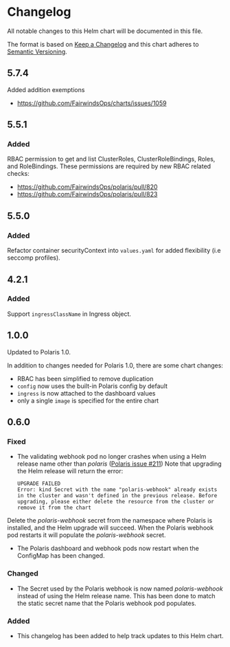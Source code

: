 # Changelog

All notable changes to this Helm chart will be documented in this file.

The format is based on [Keep a Changelog](http://keepachangelog.com/en/1.0.0/)
and this chart adheres to [Semantic Versioning](http://semver.org/spec/v2.0.0.html).

## 5.7.4
Added addition exemptions
* https://github.com/FairwindsOps/charts/issues/1059

## 5.5.1
### Added
RBAC permission to get and list ClusterRoles, ClusterRoleBindings, Roles, and RoleBindings. These permissions are required by new RBAC related checks:
* https://github.com/FairwindsOps/polaris/pull/820
* https://github.com/FairwindsOps/polaris/pull/823

## 5.5.0
### Added
Refactor container securityContext into `values.yaml` for added flexibility (i.e seccomp profiles).

## 4.2.1

### Added
Support `ingressClassName` in Ingress object.

## 1.0.0
Updated to Polaris 1.0.

In addition to changes needed for Polaris 1.0, there are some chart changes:
* RBAC has been simplified to remove duplication
* `config` now uses the built-in Polaris config by default
* `ingress` is now attached to the dashboard values
* only a single `image` is specified for the entire chart

## 0.6.0

### Fixed

* The validating webhook pod no longer crashes when using  a Helm release name other than _polaris_ ([Polaris issue #211](https://github.com/FairwindsOps/polaris/issues/211)) Note that upgrading the Helm release will return the error:

   ```
   UPGRADE FAILED
   Error: kind Secret with the name "polaris-webhook" already exists in the cluster and wasn't defined in the previous release. Before upgrading, please either delete the resource from the cluster or remove it from the chart
   ```
Delete the _polaris-webhook_ secret from the namespace where Polaris is installed, and the Helm upgrade will succeed. When the Polaris webhook pod restarts it will populate the _polaris-webhook_ secret.
* The Polaris dashboard and webhook pods now restart when the ConfigMap has been changed.

### Changed

* The Secret used by the Polaris webhook is now named _polaris-webhook_ instead of using the Helm release name. This has been done to match the static secret name that the Polaris webhook pod populates.

### Added

* This changelog has been added to help track updates to this Helm chart.

